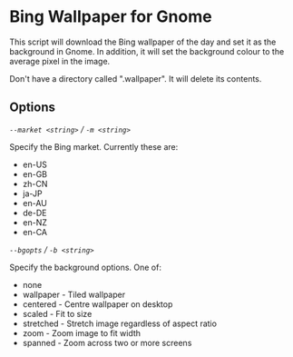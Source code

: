 Bing Wallpaper for Gnome
========================

This script will download the Bing wallpaper of the day and set it as the background in Gnome.
In addition, it will set the background colour to the average pixel in the image.

Don't have a directory called ".wallpaper". It will delete its contents.


Options
-------

*`--market <string>` / `-m <string>`*

Specify the Bing market. Currently these are:
* en-US
* en-GB
* zh-CN
* ja-JP
* en-AU    
* de-DE    
* en-NZ    
* en-CA
    
*`--bgopts` / `-b <string>`*

Specify the background options. One of:
* none
* wallpaper - Tiled wallpaper
* centered  - Centre wallpaper on desktop
* scaled    - Fit to size
* stretched - Stretch image regardless of aspect ratio
* zoom	    - Zoom image to fit width
* spanned   - Zoom across two or more screens
